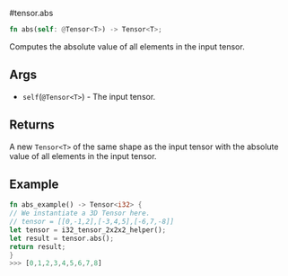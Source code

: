 #tensor.abs

```rust
fn abs(self: @Tensor<T>) -> Tensor<T>;
```

Computes the absolute value of all elements in the input tensor.

## Args

* `self`(`@Tensor<T>`) - The input tensor.


## Returns

A new `Tensor<T>` of the same shape as the input tensor with
the absolute value of all elements in the input tensor.

## Example

```rust
fn abs_example() -> Tensor<i32> {
// We instantiate a 3D Tensor here.
// tensor = [[0,-1,2],[-3,4,5],[-6,7,-8]]
let tensor = i32_tensor_2x2x2_helper();
let result = tensor.abs();
return result;
}
>>> [0,1,2,3,4,5,6,7,8]
```
